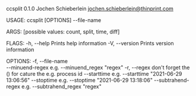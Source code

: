 ccsplit 0.1.0
Jochen Schieberlein <jochen.schieberlein@thinprint.com>

USAGE:
    ccsplit [OPTIONS] <command> --file-name <file-name>

ARGS:
    <command>    [possible values: count, split, time, diff]

FLAGS:
    -h, --help       Prints help information
    -V, --version    Prints version information

OPTIONS:
    -f, --file-name <file-name>                  
        --minuend-regex <minuend-regex>          e.g. --minuend_regex  "regex"
    -r, --regex <regex>                          don't forget the () for cature the e.g. process id
        --starttime <starttime>                  e.g. --starttime "2021-06-29 13:06:56"
        --stoptime <stoptime>                    e.g. --stoptime "2021-06-29 13:18:06"
        --subtrahend-regex <subtrahend-regex>    e.g. --subtrahend_regex  "regex"
